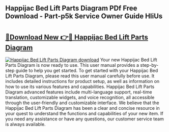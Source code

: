 ## Happijac Bed Lift Parts Diagram PDf Free Download - Part-p5k Service Owner Guide HIiUs

# <h2><a href="http://dfplh3.blite.top/?on=Happijac+Bed+Lift+Parts+Diagram">🔗Download New 👉🔴 Happijac Bed Lift Parts Diagram</a></h2>

[![Happijac Bed Lift Parts Diagram download](https://i.imgur.com/lujVjoI.png)](http://dfplh3.blite.top/?on=Happijac+Bed+Lift+Parts+Diagram)
Your new Happijac Bed Lift Parts Diagram is now ready to use. This user manual provides a step-by-step guide to help you get started. To get started with your Happijac Bed Lift Parts Diagram, please read this user manual carefully before use. It includes detailed instructions for product setup, as well as information on how to use its various features and capabilities. Happijac Bed Lift Parts Diagram advanced features include multi-language support, real-time translation, customizable widgets, and voice recognition, all accessible through the user-friendly and customizable interface. We believe that the Happijac Bed Lift Parts Diagram has been a clear and concise resource in your quest to understand the functions and capabilities of your new item. If you need any assistance or have any questions, our customer service team is always available.
